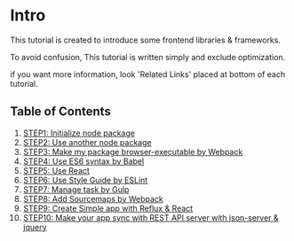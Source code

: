 # Intro
This tutorial is created to introduce some frontend libraries & frameworks.

To avoid confusion, This tutorial is written simply and exclude optimization.

if you want more information, look 'Related Links' placed at bottom of each tutorial.

## Table of Contents
1. [STEP1: Initialize node package](#step1-initialize-node-package)
2. [STEP2: Use another node package](#step2-use-another-node-package)
3. [STEP3: Make my package browser-executable by Webpack](#step3-make-my-package-browser-executable-by-webpack)
4. [STEP4: Use ES6 syntax by Babel](#step4-use-es6-syntax-by-babel)
5. [STEP5: Use React](#step5-use-react)
6. [STEP6: Use Style Guide by ESLint](#step6-use-style-guide-by-eslint)
7. [STEP7: Manage task by Gulp](#step7-manage-task-by-gulp)
8. [STEP8: Add Sourcemaps by Webpack](#step8-add-sourcemaps-by-webpack)
9. [STEP9: Create Simple app with Reflux & React](#step9-create-simple-app-with-reflux--react)
10. [STEP10: Make your app sync with REST API server with json-server & jquery](#step10-make-your-app-sync-with-rest-api-server-with-json-server--jquery)
